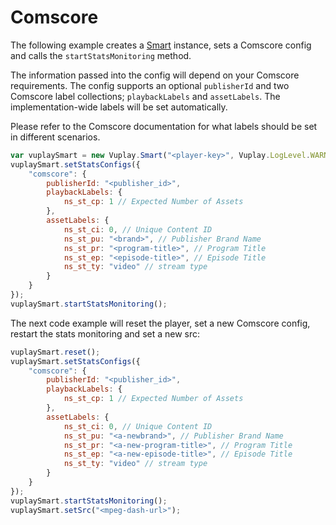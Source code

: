 # Comscore

The following example creates a [Smart](/en/latest/api/smart.html) instance, sets a Comscore config and calls the `startStatsMonitoring` method.

The information passed into the config will depend on your Comscore requirements. The config supports an optional `publisherId` and two Comscore label collections; `playbackLabels` and `assetLabels`. The implementation-wide labels will be set automatically.

Please refer to the Comscore documentation for what labels should be set in different scenarios.

``` javascript
var vuplaySmart = new Vuplay.Smart("<player-key>", Vuplay.LogLevel.WARN);
vuplaySmart.setStatsConfigs({
    "comscore": {
        publisherId: "<publisher_id>",
        playbackLabels: {
            ns_st_cp: 1 // Expected Number of Assets
        },
        assetLabels: {
            ns_st_ci: 0, // Unique Content ID
            ns_st_pu: "<brand>", // Publisher Brand Name
            ns_st_pr: "<program-title>", // Program Title
            ns_st_ep: "<episode-title>", // Episode Title
            ns_st_ty: "video" // stream type
        }
    }
});
vuplaySmart.startStatsMonitoring();
```

The next code example will reset the player, set a new Comscore config, restart the stats monitoring and set a new src:

``` javascript
vuplaySmart.reset();
vuplaySmart.setStatsConfigs({
    "comscore": {
        publisherId: "<publisher_id>",
        playbackLabels: {
            ns_st_cp: 1 // Expected Number of Assets
        },
        assetLabels: {
            ns_st_ci: 0, // Unique Content ID
            ns_st_pu: "<a-newbrand>", // Publisher Brand Name
            ns_st_pr: "<a-new-program-title>", // Program Title
            ns_st_ep: "<a-new-episode-title>", // Episode Title
            ns_st_ty: "video" // stream type
        }
    }
});
vuplaySmart.startStatsMonitoring();
vuplaySmart.setSrc("<mpeg-dash-url>");
```